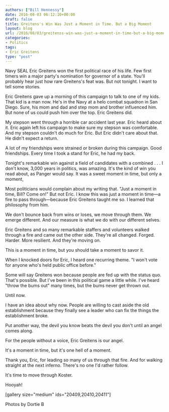 ```yaml
---
authors: ["Bill Hennessy"]
date: 2016-08-03 06:12:10+00:00
draft: false
title: Greitens's Win Was Just a Moment in Time. But a Big Moment
layout: blog
url: /2016/08/03/greitenss-win-was-just-a-moment-in-time-but-a-big-moment/
categories:
- Politics
tags:
- Eric Greitens
type: "post"
---
```


Navy SEAL Eric Greitens won the first political race of his life. Few first timers win a major party's nomination for governor of a state. You'll probably hear just how rare Greitens's feat was. But not tonight. I want to tell some stories.

Eric Greitens gave up a morning of this campaign to talk to one of my kids. That kid is a man now. He's in the Navy at a helo combat squadron in San Diego. Sure, his mom and dad and step mom and brother influenced him. But none of us could push him over the top. Eric Greitens did.

My stepson went through a horrible car accident last year. Eric heard about it. Eric again left his campaign to make sure my stepson was comfortable. And my stepson couldn't do much for Eric. But Eric didn't care about that. He didn't expect a return.

A lot of my friendships were strained or broken during this campaign. Good friendships. Every time I took a stand for Eric, he had my back.

Tonight's remarkable win against a field of candidates with a combined . . . I don't know, 3,000 years in politics, was amazing. It's the kind of win you read about, as Panger would say. It was a sweet moment in time, but only a moment,

Most politicians would complain about my writing that. "Just a moment in time, Bill? Come on!" But not Eric. I know this was just a moment in time—a fire to pass through—because Eric Greitens taught me so. I learned that philosophy from him.

We don't bounce back from wins or loses, we move through them. We emerge different. And our measure is what we do with our different selves.

Eric Greitens and so many remarkable staffers and volunteers walked through a fire and came out the other side. They're all changed. Forged. Harder. More resilient. And they're moving on.

This is a moment in time, but you should take a moment to savor it.

When I knocked doors for Eric, I heard one recurring theme. "I won't vote for anyone who's held public office before."

Some will say Greitens won because people are fed up with the status quo. That's possible. But I've been in this political game a little while. I've heard "throw the bums out" many times, but the bums never get thrown out.

Until now.

I have an idea about why now. People are willing to cast aside the old establishment because they finally see a leader who can fix the things the establishment broke.

Put another way, the devil you know beats the devil you don't until an angel comes along.

For the people without a voice, Eric Greitens is our angel.

It's a moment in time, but it's one hell of a moment.

Thank you, Eric, for leading so many  of us through that fire. And for walking straight at the next inferno. There's no one I'd rather follow.

It's time to move through Koster.

Hooyah!

[gallery size="medium" ids="20409,20410,20411"]

Photos by Dortie B
